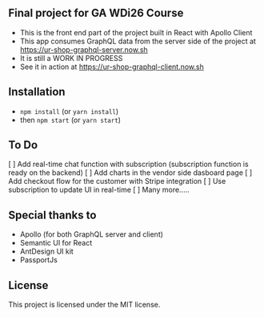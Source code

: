 ## Final project for GA WDi26 Course

* This is the front end part of the project built in React with Apollo Client
* This app consumes GraphQL data from the server side of the project at https://ur-shop-graphql-server.now.sh
* It is still a WORK IN PROGRESS
* See it in action at https://ur-shop-graphql-client.now.sh

## Installation

* `npm install` (or `yarn install`)
* then `npm start` (or `yarn start`)

## To Do

[ ] Add real-time chat function with subscription (subscription function is ready on the backend)
[ ] Add charts in the vendor side dasboard page
[ ] Add checkout flow for the customer with Stripe integration
[ ] Use subscription to update UI in real-time
[ ] Many more.....

## Special thanks to

* Apollo (for both GraphQL server and client)
* Semantic UI for React
* AntDesign UI kit
* PassportJs

## License

This project is licensed under the MIT license.

